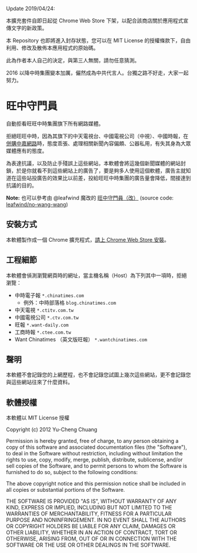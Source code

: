 Update 2019/04/24: 

本擴充套件自即日起從 Chrome Web Store 下架，以配合該商店關於應用程式宣傳文字的新政策。

本 Repository 也即將進入封存狀態，您可以在 MIT License 的授權條款下，自由利用、修改及散佈本應用程式的原始碼。

此為作者本人自己的決定，與第三人無關，請勿任意猜測。

2016 以降中時集團變本加厲，儼然成為中共代言人。台獨之路不好走，大家一起努力。

# 旺中守門員

自動拒看旺旺中時集團旗下所有網路媒體。

拒絕旺旺中時，因為其旗下的中天電視台、中國電視公司（中視）、中國時報，在[併購中嘉網路](http://zh.wikipedia.org/zh-tw/%E6%97%BA%E6%97%BA%E4%B8%AD%E6%99%82%E4%BD%B5%E8%B3%BC%E4%B8%AD%E5%98%89%E6%A1%88)時，態度乖張、處理相關新聞內容偏頗、公器私用，有失其身為大眾媒體應有的態度。

為表達抗議，以及防止手殘誤上這些網站，本軟體會將這幾個新聞媒體的網站封鎖，於是你就看不到這些網站上的廣告了，要是夠多人使用這個軟體，廣告主就知道在這些站投廣告的效果比以前差，投給旺旺中時集團的廣告量會降低，間接達到抗議的目的。

**Note:** 也可以參考由 @leafwind 魔改的 [旺中守門員（改）](https://chrome.google.com/webstore/detail/%E6%97%BA%E4%B8%AD%E5%AE%88%E9%96%80%E5%93%A1%EF%BC%88%E6%94%B9%EF%BC%89/kkihipkdoiapaengcegmaeplaocbhbne) (source code: [leafwind/no-wang-wang](https://github.com/leafwind/no-wang-wang))

## 安裝方式

本軟體製作成一個 Chrome 擴充程式，[請上 Chrome Web Store 安裝](https://chrome.google.com/webstore/detail/jgoljbdcdakinkigihjocpniamcgofmm/)。

## 工程細節

本軟體會偵測瀏覽網頁時的網址，當主機名稱（Host）為下列其中一項時，拒絕瀏覽：

* 中時電子報 `*.chinatimes.com`
  - 例外：中時部落格 `blog.chinatimes.com`
* 中天電視 `*.ctitv.com.tw`
* 中國電視公司 `*.ctv.com.tw`
* 旺報 `*.want-daily.com`
* 工商時報 `*.ctee.com.tw`
* Want Chinatimes （英文版旺報） `*.wantchinatimes.com`

## 聲明

本軟體不會記錄您的上網歷程，也不會記錄您試圖上幾次這些網站，更不會記錄您與這些網站往來了什麼資料。

## 軟體授權

本軟體以 MIT License 授權

Copyright (c) 2012 Yu-Cheng Chuang

Permission is hereby granted, free of charge, to any person obtaining a copy of this software and associated documentation files (the "Software"), to deal in the Software without restriction, including without limitation the rights to use, copy, modify, merge, publish, distribute, sublicense, and/or sell copies of the Software, and to permit persons to whom the Software is furnished to do so, subject to the following conditions:

The above copyright notice and this permission notice shall be included in all copies or substantial portions of the Software.

THE SOFTWARE IS PROVIDED "AS IS", WITHOUT WARRANTY OF ANY KIND, EXPRESS OR IMPLIED, INCLUDING BUT NOT LIMITED TO THE WARRANTIES OF MERCHANTABILITY, FITNESS FOR A PARTICULAR PURPOSE AND NONINFRINGEMENT. IN NO EVENT SHALL THE AUTHORS OR COPYRIGHT HOLDERS BE LIABLE FOR ANY CLAIM, DAMAGES OR OTHER LIABILITY, WHETHER IN AN ACTION OF CONTRACT, TORT OR OTHERWISE, ARISING FROM, OUT OF OR IN CONNECTION WITH THE SOFTWARE OR THE USE OR OTHER DEALINGS IN THE SOFTWARE.
